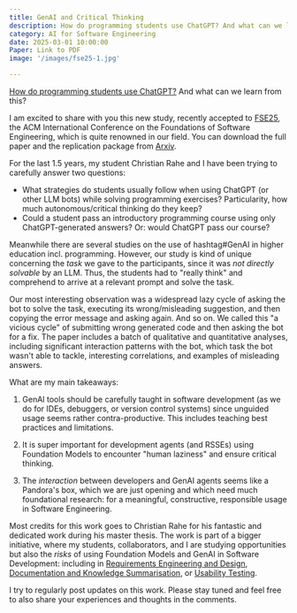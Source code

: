 ```yaml
---
title: GenAI and Critical Thinking
description: How do programming students use ChatGPT? And what can we learn from this? Our observational study (published at FSE'25) shows that concerns about potential decrease in programmers' agency and productivity with Generative Ai are justified.
category: AI for Software Engineering
date: 2025-03-01 10:00:00 
Paper: Link to PDF
image: '/images/fse25-1.jpg'

---
```


[How do programming students use ChatGPT?](https://arxiv.org/abs/2501.10091)
And what can we learn from this?

I am excited to share with you this new study, recently accepted to [FSE25](https://conf.researchr.org/home/fse-2025), the ACM International Conference on the Foundations of Software Engineering, which is quite renowned in our field. You can download the full paper and the replication package from [Arxiv](https://arxiv.org/abs/2501.10091).

For the last 1.5 years, my student Christian Rahe and I have been trying to carefully answer two questions:
* What strategies do students usually follow when using ChatGPT (or other LLM bots) while solving programming exercises? Particularity, how much autonomous/critical thinking do they keep?
* Could a student pass an introductory programming course using only ChatGPT-generated answers? Or: would ChatGPT pass our course?

Meanwhile there are several studies on the use of hashtag#GenAI in higher education incl. programming. However, our study is kind of unique concerning the _task_ we gave to the participants, since it was *not directly solvable* by an LLM. Thus, the students had to "really think" and comprehend to arrive at a relevant prompt and solve the task. 

Our most interesting observation was a widespread lazy cycle of asking the bot to solve the task, executing its wrong/misleading suggestion, and then copying the error message and asking again. And so on. We called this "a vicious cycle" of submitting wrong generated code and then asking the bot for a fix. The paper includes a batch of qualitative and quantitative analyses, including significant interaction patterns with the bot, which task the bot wasn't able to tackle, interesting correlations, and examples of misleading answers. 

What are my main takeaways:

1. GenAI tools should be carefully taught in software development (as we do for IDEs, debuggers, or version control systems) since unguided usage seems rather contra-productive. This includes teaching best practices and limitations.

2. It is super important for development agents (and RSSEs) using Foundation Models to encounter "human laziness" and ensure critical thinking. 

2. The *interaction* between developers and GenAI agents seems like a Pandora's box, which we are just opening and which need much foundational research: for a meaningful, constructive, responsible usage in Software Engineering.

Most credits for this work goes to Christian Rahe for his fantastic and dedicated work during his master thesis. The work is part of a bigger initiative, where my students, collaborators, and I are studying opportunities but also the *risks* of using Foundation Models and GenAI in Software Development: including in [Requirements Engineering and Design](https://arxiv.org/abs/2408.17404), [Documentation and Knowledge Summarisation](https://arxiv.org/abs/2408.00686), or [Usability Testing](https://arxiv.org/abs/2411.00634). 

I try to regularly post updates on this work. Please stay tuned and feel free to also share your experiences and thoughts in the comments. 

